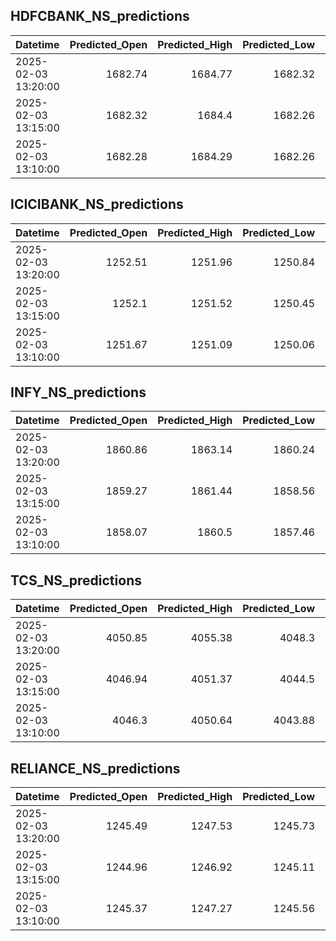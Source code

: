 ## HDFCBANK_NS_predictions
| Datetime            |   Predicted_Open |   Predicted_High |   Predicted_Low |   Predicted_Close |   Predicted_Volume |
|:--------------------|-----------------:|-----------------:|----------------:|------------------:|-------------------:|
| 2025-02-03 13:20:00 |          1682.74 |          1684.77 |         1682.32 |           1683.82 |            82454.7 |
| 2025-02-03 13:15:00 |          1682.32 |          1684.4  |         1682.26 |           1683.76 |            66080.4 |
| 2025-02-03 13:10:00 |          1682.28 |          1684.29 |         1682.26 |           1683.65 |            65423.9 |

## ICICIBANK_NS_predictions
| Datetime            |   Predicted_Open |   Predicted_High |   Predicted_Low |   Predicted_Close |   Predicted_Volume |
|:--------------------|-----------------:|-----------------:|----------------:|------------------:|-------------------:|
| 2025-02-03 13:20:00 |          1252.51 |          1251.96 |         1250.84 |           1251.63 |            72131.9 |
| 2025-02-03 13:15:00 |          1252.1  |          1251.52 |         1250.45 |           1251.2  |            70349.1 |
| 2025-02-03 13:10:00 |          1251.67 |          1251.09 |         1250.06 |           1250.79 |            69267   |

## INFY_NS_predictions
| Datetime            |   Predicted_Open |   Predicted_High |   Predicted_Low |   Predicted_Close |   Predicted_Volume |
|:--------------------|-----------------:|-----------------:|----------------:|------------------:|-------------------:|
| 2025-02-03 13:20:00 |          1860.86 |          1863.14 |         1860.24 |           1861.38 |            45408.1 |
| 2025-02-03 13:15:00 |          1859.27 |          1861.44 |         1858.56 |           1859.63 |            41808.2 |
| 2025-02-03 13:10:00 |          1858.07 |          1860.5  |         1857.46 |           1858.35 |            36204.7 |

## TCS_NS_predictions
| Datetime            |   Predicted_Open |   Predicted_High |   Predicted_Low |   Predicted_Close |   Predicted_Volume |
|:--------------------|-----------------:|-----------------:|----------------:|------------------:|-------------------:|
| 2025-02-03 13:20:00 |          4050.85 |          4055.38 |         4048.3  |           4052.49 |            21900.9 |
| 2025-02-03 13:15:00 |          4046.94 |          4051.37 |         4044.5  |           4048.85 |            23310.6 |
| 2025-02-03 13:10:00 |          4046.3  |          4050.64 |         4043.88 |           4048.24 |            23256.2 |

## RELIANCE_NS_predictions
| Datetime            |   Predicted_Open |   Predicted_High |   Predicted_Low |   Predicted_Close |   Predicted_Volume |
|:--------------------|-----------------:|-----------------:|----------------:|------------------:|-------------------:|
| 2025-02-03 13:20:00 |          1245.49 |          1247.53 |         1245.73 |           1246.63 |            73697.5 |
| 2025-02-03 13:15:00 |          1244.96 |          1246.92 |         1245.11 |           1246.12 |            69079.6 |
| 2025-02-03 13:10:00 |          1245.37 |          1247.27 |         1245.56 |           1246.54 |            65525   |

